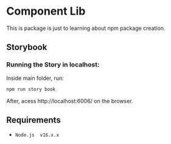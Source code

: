 # Component Lib

This is package is just to learning about npm package creation.

## Storybook

### Running the Story in localhost:

Inside main folder, run:

```bash
npm run story book
``` 

After, acess http://localhost:6006/ on the browser.

## Requirements 

- `Node.js  v16.x.x`